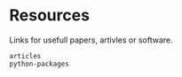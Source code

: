 # Resources

Links for usefull papers, artivles or software.

```{toctree}
articles
python-packages
```